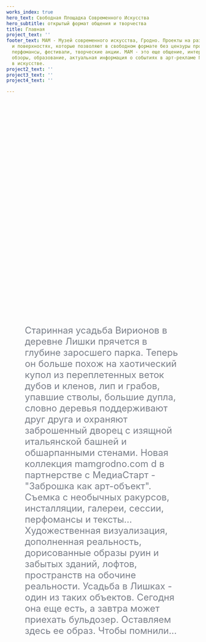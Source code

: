 ```yaml
---
works_index: true
hero_text: Свободная Площадка Современного Искусства
hero_subtitle: открытый формат общения и творчества
title: Главная
project_text: ''
footer_text: МАМ - Музей современного искусства, Гродно. Проекты на различных плоскостях
  и поверхностях, которые позволяют в свободном формате без цензуры проведения выставки,
  перфомансы, фестивали, творческие акции. МАМ - это еще общение, интервью, рецензии,
  обзоры, образование, актуальная информация о событиях в арт-рекламе Гродно, тенденциях
  в искусстве.
project2_text: ''
project3_text: ''
project4_text: ''

---
```

<Hero :text="$page.frontmatter.hero_text"/> <Hero :sub="$page.frontmatter.hero_subtitle" />

<ClientOnly> <WorksList /> </ClientOnly>

<div style="margin: 0 5vw"> <p style="font-size: clamp(1rem, 2.5vw, 1.5rem); color:#7b808a; margin: 15vh auto; text-align: start; max-width:800px">Старинная усадьба Вирионов в деревне Лишки прячется в глубине заросшего парка. Теперь он больше похож на хаотический купол из переплетенных веток дубов и кленов, лип и грабов, упавшие стволы, большие дупла, словно деревья поддерживают друг друга и охраняют заброшенный дворец с изящной итальянской башней и обшарпанными стенами. Новая коллекция mamgrodno.com d в партнерстве с МедиаСтарт - "Заброшка как арт-объект". Съемка с необычных ракурсов, инсталляции, галереи, сессии, перфомансы и тексты... Художественная визуализация, дополненная реальность, дорисованные образы руин и забытых зданий, лофтов, пространств на обочине реальности. Усадьба в Лишках - один из таких объектов. Сегодня она еще есть, а завтра может приехать бульдозер. Оставляем здесь ее образ. Чтобы помнили... </p> </div>

<ClientOnly> <ProjectList /> </ClientOnly>